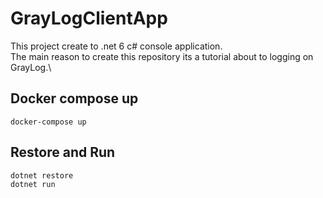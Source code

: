 # GrayLogClientApp
This project create to .net 6 c# console application.\
The main reason to create this repository its a tutorial about to logging on GrayLog.\

## Docker compose up
```
docker-compose up
```
## Restore and Run 
```
dotnet restore
dotnet run
```
